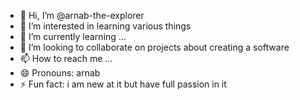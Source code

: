 - 👋 Hi, I’m @arnab-the-explorer
- 👀 I’m interested in learning various things
- 🌱 I’m currently learning ...
- 💞️ I’m looking to collaborate on projects about creating a software
- 📫 How to reach me ...
- 😄 Pronouns: arnab 
- ⚡ Fun fact: i am new at it but have full passion in it 

<!---
arnab-the-explorer/arnab-the-explorer is a ✨ special ✨ repository because its `README.md` (this file) appears on your GitHub profile.
You can click the Preview link to take a look at your changes.
--->

